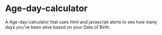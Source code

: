 # Age-day-calculator
A Age-day-calculator that uses html and javascript alerts to see how many days you've been alive based on your Date of Birth.
